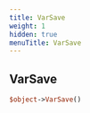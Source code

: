 ```yaml
---
title: VarSave
weight: 1
hidden: true
menuTitle: VarSave
---
```

## VarSave
```perl
$object->VarSave()
```
